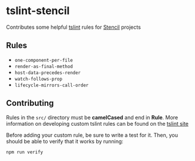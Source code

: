 # tslint-stencil
Contributes some helpful [tslint](https://github.com/palantir/tslint) rules for [Stencil](https://github.com/ionic-team/stencil) projects

## Rules
- `one-component-per-file`
- `render-as-final-method`
- `host-data-precedes-render`
- `watch-follows-prop`
- `lifecycle-mirrors-call-order`

## Contributing
Rules in the `src/` directory must be **camelCased** and end in **Rule**.
More information on developing custom tslint rules can be found on the [tslint site](https://palantir.github.io/tslint/develop/custom-rules/)

Before adding your custom rule, be sure to write a test for it. Then, you should be able to verify that it works by running:
```
npm run verify
```